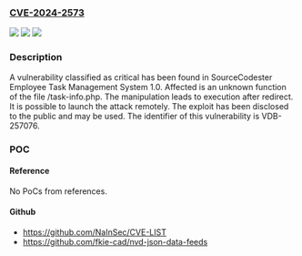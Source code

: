 ### [CVE-2024-2573](https://cve.mitre.org/cgi-bin/cvename.cgi?name=CVE-2024-2573)
![](https://img.shields.io/static/v1?label=Product&message=Employee%20Task%20Management%20System&color=blue)
![](https://img.shields.io/static/v1?label=Version&message=%3D%201.0%20&color=brighgreen)
![](https://img.shields.io/static/v1?label=Vulnerability&message=CWE-698%20Execution%20After%20Redirect&color=brighgreen)

### Description

A vulnerability classified as critical has been found in SourceCodester Employee Task Management System 1.0. Affected is an unknown function of the file /task-info.php. The manipulation leads to execution after redirect. It is possible to launch the attack remotely. The exploit has been disclosed to the public and may be used. The identifier of this vulnerability is VDB-257076.

### POC

#### Reference
No PoCs from references.

#### Github
- https://github.com/NaInSec/CVE-LIST
- https://github.com/fkie-cad/nvd-json-data-feeds

